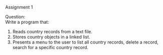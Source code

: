 Assignment 1

Question:  
Write a program that:  
1. Reads country records from a text file.  
2. Stores country objects in a linked list.  
3. Presents a menu to the user to list all country records, delete a record, search for a specific country record.  